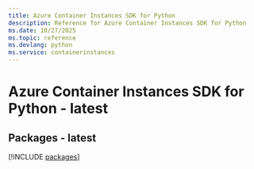 ```yaml
---
title: Azure Container Instances SDK for Python
description: Reference for Azure Container Instances SDK for Python
ms.date: 10/27/2025
ms.topic: reference
ms.devlang: python
ms.service: containerinstances
---
```

# Azure Container Instances SDK for Python - latest
## Packages - latest
[!INCLUDE [packages](container-instances-index.md)]